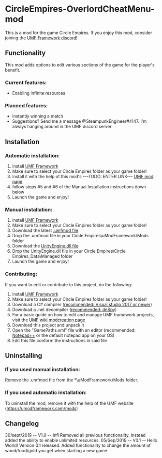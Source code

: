 
# CircleEmpires-OverlordCheatMenu-mod
This is a mod for the game Circle Empires.
If you enjoy this mod, consider joining the [UMF Framework discord!](https://discordapp.com/invite/FMrhTnH)

## Functionality
This mod adds options to edit various sections of the game for the player's benefit.

### Current features:
- Enabling Infinite resources

### Planned features:
- Instantly winning a match
- Suggestions? Send me a message @SteampunkEngineer#4147. I'm always hanging around in the UMF discord server

## Installation
### Automatic installation:
1. Install [UMF Framework](https://umodframework.com/wiki/install)
2. Make sure to select your Circle Empires folder as your game folder!
3. Install it with the help of this mod's ---TODO: ENTER LINK--- [UMF mod page]()
4. follow steps #5 and #6 of the Manual Installation instructions down below
5. Launch the game and enjoy!

### Manual installation:
1. Install [UMF Framework](https://umodframework.com/wiki/install)
2. Make sure to select your Circle Empires folder as your game folder!
3. Download the latest [.umfmod file](https://github.com/RoJoJoey/CENoIntroVideoMod/releases)
4. Drop the .umfmod file in your Circle Empires\uModFramework\Mods folder
5. Download the [UnityEngine.dll file ](https://github.com/RoJoJoey/CENoIntroVideoMod/releases)
6. Drop the UnityEngine.dll file in your Circle Empires\Circle Empires_Data\Managed folder
7. Launch the game and enjoy!

### Contributing:
If you want to edit or contribute to this project, do the following:
1. Install [UMF Framework](https://umodframework.com/wiki/install)
2. Make sure to select your Circle Empires folder as your game folder!
3. Download a C# compiler ([recommended: Visual studio 2017 or newer](https://visualstudio.microsoft.com/))
4. Download a .net decompiler ([recommended: dnSpy](https://github.com/0xd4d/dnSpy))
5. For a basic guide on how to edit and manage UMF framework projects, visit the [UMF wiki modcreation page](https://umodframework.com/wiki/modcreation)
6. Download this project and unpack it
7. Open the "GamePaths.xml" file with an editor (recommended: [Notepad++](https://notepad-plus-plus.org/) or the default notepad app on your OS)
8. Edit this file conform the instructions in said file

## Uninstalling
### If you used manual installation:
Remove the .umfmod file from the *\uModFramework\Mods folder.
### If you used automatic installation:
To uninstall the mod, remove it with the help of the UMF website (https://umodframework.com/mods)


## Changelog
30/sept/2019 -- V1.0 -- Infi
	Removed all previous functionality. Instead added the ability to enable unlimited resources.
05/Sep/2019 -- V0.1 -- Hello World!
	Version 0.1 released. Added functionality to change the amount of wood/food/gold you get when starting a new game
